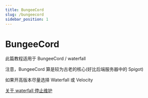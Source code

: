 ```yaml
---
title: BungeeCord
slug: /bungeecord
sidebar_position: 1
---
```


# BungeeCord

此篇教程适用于 BungeeCord / waterfall

注意，BungeeCord 算是较为古老的核心(好比后端服务器中的 Spigot)

如果开高版本尽量选择 Waterfall 或 Velocity

[关于 waterfall 停止维护](https://nitwikit.yizhan.wiki/Java/advance/cross-server/server-core-choose#关于-waterfall)
